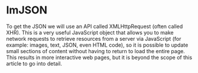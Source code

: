 # ImJSON
To get the JSON we will use an API called XMLHttpRequest (often called XHR).  This is a very useful JavaScript object that allows you to make network requests to retrieve resources from a server via JavaScript (for example: images, text, JSON, even HTML code), so it is possible to update small sections of content without having to return to load the entire page.  This results in more interactive web pages, but it is beyond the scope of this article to go into detail.
